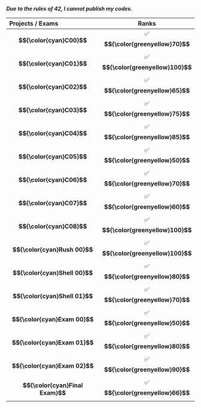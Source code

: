 ***Due to the rules of 42, I cannot publish my codes.***

| Projects / Exams | Ranks  |
| :---         |     :---:      | 
| **$${\color{cyan}C00}$$**   |:white_check_mark: <br> **$${\color{greenyellow}70}$$**|
| **$${\color{cyan}C01}$$**    |:white_check_mark:  <br>**$${\color{greenyellow}100}$$** |
| **$${\color{cyan}C02}$$**     |:white_check_mark: <br> **$${\color{greenyellow}65}$$** |
| **$${\color{cyan}C03}$$**     |:white_check_mark: <br> **$${\color{greenyellow}75}$$**|
| **$${\color{cyan}C04}$$**     |:white_check_mark: <br> **$${\color{greenyellow}85}$$**|
| **$${\color{cyan}C05}$$**     |:white_check_mark: <br> **$${\color{greenyellow}50}$$**|
| **$${\color{cyan}C06}$$**     |:white_check_mark:<br>  **$${\color{greenyellow}70}$$** |
| **$${\color{cyan}C07}$$**     |:white_check_mark:<br>  **$${\color{greenyellow}60}$$**|
| **$${\color{cyan}C08}$$**     |:white_check_mark: <br> **$${\color{greenyellow}100}$$**|
| **$${\color{cyan}Rush 00}$$**     |:white_check_mark: <br> **$${\color{greenyellow}100}$$**|
| **$${\color{cyan}Shell 00}$$**     |:white_check_mark: <br> **$${\color{greenyellow}80}$$**|
| **$${\color{cyan}Shell 01}$$**     |:white_check_mark: <br> **$${\color{greenyellow}70}$$**|
| **$${\color{cyan}Exam 00}$$**     |:white_check_mark: <br> **$${\color{greenyellow}50}$$**|
| **$${\color{cyan}Exam 01}$$**     |:white_check_mark: <br> **$${\color{greenyellow}80}$$**|
| **$${\color{cyan}Exam 02}$$**     |:white_check_mark: <br> **$${\color{greenyellow}90}$$**|
| **$${\color{cyan}Final Exam}$$**     |:white_check_mark: <br> **$${\color{greenyellow}66}$$**|
